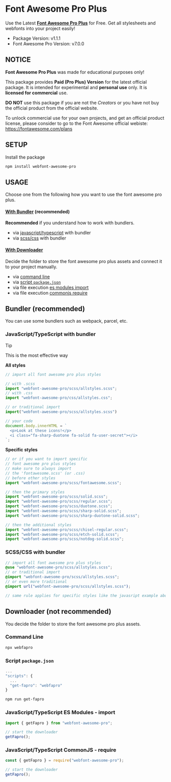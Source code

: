 # Font Awesome Pro Plus

Use the Latest [**Font Awesome Pro Plus**](https://fontawesome.com/) for Free. Get all stylesheets and webfonts into your project easily!

- Package Version: v1.1.1
- Font Awesome Pro Version: v7.0.0

## NOTICE
**Font Awesome Pro Plus** was made for educational purposes only!

This package provides **Paid (Pro Plus) Version** for the latest official package. It is intended for experimental and **personal use** only. It is **licensed for commercial** use.

**DO NOT** use this package if you are not the *Creators* or you have not buy the official product from the official website.

To unlock commercial use for your own projects, and get an official product license, please consider to go to the Font Awesome official webiste: https://fontawesome.com/plans

## SETUP

Install the package

```bash
npm install webfont-awesome-pro
```

## USAGE

Choose one from the following how you want to use the font awesome pro plus.

#### [With Bundler](#bundler-recommended) (recommended)
**Recommended** if you understand how to work with bundlers.
- via [javascript/typescript](#javascripttypescript-with-bundler) with bundler
- via [scss/css](#scsscss-with-bundler) with bundler

#### [With Downloader](#downloader-not-recommended)
Decide the folder to store the font awesome pro plus assets and connect it to your project manually.
- via [command line](#command-line)
- via [script `package.json`](#script-packagejson)
- via file execution [es modules import](#javascripttypescript-es-modules---import)
- via file execution [commonjs require](#javascripttypescript-commonjs---require)

## Bundler (recommended)

You can use some bundlers such as webpack, parcel, etc.

### JavaScript/TypeScript with bundler
> [!TIP]
> This is the most effective way

**All styles**
```javascript
// import all font awesome pro plus styles

// with .scss
import "webfont-awesome-pro/scss/allstyles.scss";
// with .css
import "webfont-awesome-pro/css/allstyles.css";

// or traditional import
import("webfont-awesome-pro/scss/allstyles.scss")

// your code
document.body.innerHTML = `
  <p>Look at these icons!</p>
  <i class="fa-sharp-duotone fa-solid fa-user-secret"></i>
`;

```

**Specific styles**
```javascript
// or if you want to import specific
// font awesome pro plus styles
// make sure to always import
// the 'fontawesome.scss' (or .css)
// before other styles
import "webfont-awesome-pro/scss/fontawesome.scss";

// then the primary styles
import "webfont-awesome-pro/scss/solid.scss";
import "webfont-awesome-pro/scss/regular.scss";
import "webfont-awesome-pro/scss/duotone.scss";
import "webfont-awesome-pro/scss/sharp-solid.scss";
import "webfont-awesome-pro/scss/sharp-duotone-solid.scss";

// then the additional styles
import "webfont-awesome-pro/scss/chisel-regular.scss";
import "webfont-awesome-pro/scss/etch-solid.scss";
import "webfont-awesome-pro/scss/notdog-solid.scss";
```

### SCSS/CSS with bundler

```scss
// import all font awesome pro plus styles
@use "webfont-awesome-pro/scss/allstyles.scss";
// or traditional import
@import "webfont-awesome-pro/scss/allstyles.scss";
// or even more traditional
@import url("webfont-awesome-pro/scss/allstyles.scss");

// same rule applies for specific styles like the javasript example above
```

## Downloader (not recommended)

You decide the folder to store the font awesome pro plus assets.

### Command Line
```bash
npx webfapro
```

### Script `package.json`
```javascript
...
"scripts": {
  ...
  "get-fapro": "webfapro"
}
```
```bash
npm run get-fapro
```

### JavaScript/TypeScript ES Modules - import
```javascript
import { getFapro } from "webfont-awesome-pro";

// start the downloader
getFapro();
```

### JavaScript/TypeScript CommonJS - require
```javascript
const { getFapro } = require("webfont-awesome-pro");

// start the downloader
getFapro();
```
